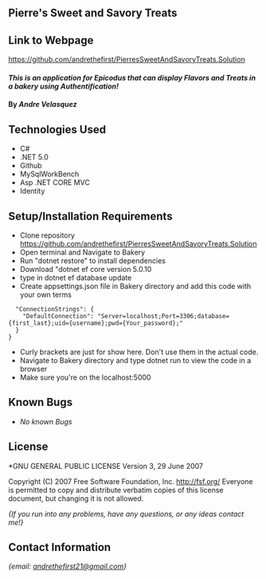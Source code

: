 ## Pierre's Sweet and Savory Treats

## Link to Webpage ##
https://github.com/andrethefirst/PierresSweetAndSavoryTreats.Solution

#### _This is an application for Epicodus that can display Flavors and Treats in a bakery using Authentification!_

#### By _**Andre Velasquez**_

## Technologies Used

* C#
* .NET 5.0
* Github
* MySqlWorkBench
* Asp .NET CORE MVC
* Identity

## Setup/Installation Requirements

* Clone repository https://github.com/andrethefirst/PierresSweetAndSavoryTreats.Solution
* Open terminal and Navigate to Bakery
* Run "dotnet restore" to install dependencies
* Download "dotnet ef core version 5.0.10
* type in dotnet ef database update
* Create appsettings.json file in Bakery directory and add this code with your own terms
````
  "ConnectionStrings": {
    "DefaultConnection": "Server=localhost;Port=3306;database={first_last};uid={username};pwd={Your_password};"
  }
}
````
* Curly brackets are just for show here. Don't use them in the actual code.
* Navigate to Bakery directory and type dotnet run to view the code in a browser
* Make sure you're on the localhost:5000

## Known Bugs

* _No known Bugs_

## License

*GNU GENERAL PUBLIC LICENSE
                       Version 3, 29 June 2007

 Copyright (C) 2007 Free Software Foundation, Inc. <http://fsf.org/>
 Everyone is permitted to copy and distribute verbatim copies
 of this license document, but changing it is not allowed.

 _{If you run into any problems, have any questions, or any ideas contact me!}_

 ## Contact Information

_{email: andrethefirst21@gmail.com}_